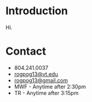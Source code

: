 # Introduction #

Hi.


# Contact #

  * 804.241.0037
  * rogpog13@vt.edu
  * rogpog13@gmail.com
  * MWF - Anytime after 2:30pm
  * TR  - Anytime after 3:15pm